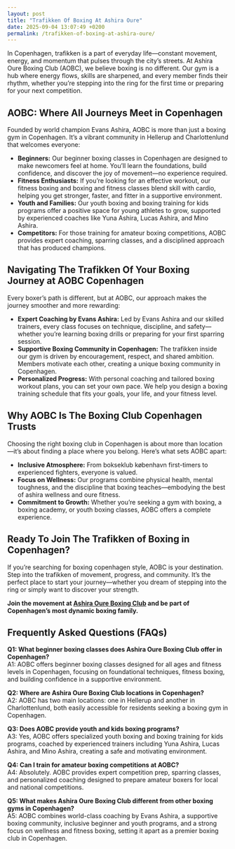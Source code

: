 ```yaml
---
layout: post
title: "Trafikken Of Boxing At Ashira Oure"
date: 2025-09-04 13:07:49 +0200
permalink: /trafikken-of-boxing-at-ashira-oure/
---
```

In Copenhagen, trafikken is a part of everyday life—constant movement, energy, and momentum that pulses through the city’s streets. At Ashira Oure Boxing Club (AOBC), we believe boxing is no different. Our gym is a hub where energy flows, skills are sharpened, and every member finds their rhythm, whether you’re stepping into the ring for the first time or preparing for your next competition.

## AOBC: Where All Journeys Meet in Copenhagen

Founded by world champion Evans Ashira, AOBC is more than just a boxing gym in Copenhagen. It’s a vibrant community in Hellerup and Charlottenlund that welcomes everyone:

- **Beginners:** Our beginner boxing classes in Copenhagen are designed to make newcomers feel at home. You’ll learn the foundations, build confidence, and discover the joy of movement—no experience required.
- **Fitness Enthusiasts:** If you’re looking for an effective workout, our fitness boxing and boxing and fitness classes blend skill with cardio, helping you get stronger, faster, and fitter in a supportive environment.
- **Youth and Families:** Our youth boxing and boxing training for kids programs offer a positive space for young athletes to grow, supported by experienced coaches like Yuna Ashira, Lucas Ashira, and Mino Ashira.
- **Competitors:** For those training for amateur boxing competitions, AOBC provides expert coaching, sparring classes, and a disciplined approach that has produced champions.

## Navigating The Trafikken Of Your Boxing Journey at AOBC Copenhagen

Every boxer’s path is different, but at AOBC, our approach makes the journey smoother and more rewarding:

- **Expert Coaching by Evans Ashira:** Led by Evans Ashira and our skilled trainers, every class focuses on technique, discipline, and safety—whether you’re learning boxing drills or preparing for your first sparring session.
- **Supportive Boxing Community in Copenhagen:** The trafikken inside our gym is driven by encouragement, respect, and shared ambition. Members motivate each other, creating a unique boxing community in Copenhagen.
- **Personalized Progress:** With personal coaching and tailored boxing workout plans, you can set your own pace. We help you design a boxing training schedule that fits your goals, your life, and your fitness level.

## Why AOBC Is The Boxing Club Copenhagen Trusts

Choosing the right boxing club in Copenhagen is about more than location—it’s about finding a place where you belong. Here’s what sets AOBC apart:

- **Inclusive Atmosphere:** From bokseklub københavn first-timers to experienced fighters, everyone is valued.
- **Focus on Wellness:** Our programs combine physical health, mental toughness, and the discipline that boxing teaches—embodying the best of ashira wellness and oure fitness.
- **Commitment to Growth:** Whether you’re seeking a gym with boxing, a boxing academy, or youth boxing classes, AOBC offers a complete experience.

## Ready To Join The Trafikken of Boxing in Copenhagen?

If you’re searching for boxing copenhagen style, AOBC is your destination. Step into the trafikken of movement, progress, and community. It’s the perfect place to start your journey—whether you dream of stepping into the ring or simply want to discover your strength.

**Join the movement at [Ashira Oure Boxing Club](https://www.ashiraoure.com/) and be part of Copenhagen’s most dynamic boxing family.**

## Frequently Asked Questions (FAQs)

**Q1: What beginner boxing classes does Ashira Oure Boxing Club offer in Copenhagen?**  
A1: AOBC offers beginner boxing classes designed for all ages and fitness levels in Copenhagen, focusing on foundational techniques, fitness boxing, and building confidence in a supportive environment.

**Q2: Where are Ashira Oure Boxing Club locations in Copenhagen?**  
A2: AOBC has two main locations: one in Hellerup and another in Charlottenlund, both easily accessible for residents seeking a boxing gym in Copenhagen.

**Q3: Does AOBC provide youth and kids boxing programs?**  
A3: Yes, AOBC offers specialized youth boxing and boxing training for kids programs, coached by experienced trainers including Yuna Ashira, Lucas Ashira, and Mino Ashira, creating a safe and motivating environment.

**Q4: Can I train for amateur boxing competitions at AOBC?**  
A4: Absolutely. AOBC provides expert competition prep, sparring classes, and personalized coaching designed to prepare amateur boxers for local and national competitions.

**Q5: What makes Ashira Oure Boxing Club different from other boxing gyms in Copenhagen?**  
A5: AOBC combines world-class coaching by Evans Ashira, a supportive boxing community, inclusive beginner and youth programs, and a strong focus on wellness and fitness boxing, setting it apart as a premier boxing club in Copenhagen.

<script type="application/ld+json">
{
  "@context": "https://schema.org",
  "@type": "BlogPosting",
  "headline": "Trafikken Of Boxing At Ashira Oure",
  "description": "Discover the dynamic boxing community and training programs at Ashira Oure Boxing Club (AOBC) in Copenhagen. From beginner classes to competition prep, AOBC offers expert coaching and a supportive environment.",
  "author": {
    "@type": "Person",
    "name": "Evans Ashira"
  },
  "publisher": {
    "@type": "Person",
    "name": "Evans Ashira"
  },
  "datePublished": "2024-06-01",
  "mainEntityOfPage": {
    "@type": "WebPage",
    "@id": "https://www.ashiraoure.com/blog/trafikken-of-boxing"
  },
  "keywords": "ashira oure boxing club, ashira oure, aobc, evans ashira, ashira boxing, boxing club copenhagen, boxing gym copenhagen, boxing copenhagen, hellerup boxing gym, copenhagen boxing club, bokseklub københavn, beginner boxing classes, boxing club for beginners, boxing academy, youth boxing, kids boxing near me, boxing classes, sparring classes, boxing competition training, boxing training for kids, amateur boxing club, ashira wellness, yuna ashira, lucas ashira, mino ashira, oure fitness, boxing fitness, fitness boxing, boxing and fitness classes, boxing community, boxing drills, boxing workout plan, boxing training schedule, sparring session, gym with boxing"
}
</script>

<script type="application/ld+json">
{
  "@context": "https://schema.org",
  "@type": "FAQPage",
  "mainEntity": [
    {
      "@type": "Question",
      "name": "What beginner boxing classes does Ashira Oure Boxing Club offer in Copenhagen?",
      "acceptedAnswer": {
        "@type": "Answer",
        "text": "AOBC offers beginner boxing classes designed for all ages and fitness levels in Copenhagen, focusing on foundational techniques, fitness boxing, and building confidence in a supportive environment."
      }
    },
    {
      "@type": "Question",
      "name": "Where are Ashira Oure Boxing Club locations in Copenhagen?",
      "acceptedAnswer": {
        "@type": "Answer",
        "text": "AOBC has two main locations: one in Hellerup and another in Charlottenlund, both easily accessible for residents seeking a boxing gym in Copenhagen."
      }
    },
    {
      "@type": "Question",
      "name": "Does AOBC provide youth and kids boxing programs?",
      "acceptedAnswer": {
        "@type": "Answer",
        "text": "Yes, AOBC offers specialized youth boxing and boxing training for kids programs, coached by experienced trainers including Yuna Ashira, Lucas Ashira, and Mino Ashira, creating a safe and motivating environment."
      }
    },
    {
      "@type": "Question",
      "name": "Can I train for amateur boxing competitions at AOBC?",
      "acceptedAnswer": {
        "@type": "Answer",
        "text": "Absolutely. AOBC provides expert competition prep, sparring classes, and personalized coaching designed to prepare amateur boxers for local and national competitions."
      }
    },
    {
      "@type": "Question",
      "name": "What makes Ashira Oure Boxing Club different from other boxing gyms in Copenhagen?",
      "acceptedAnswer": {
        "@type": "Answer",
        "text": "AOBC combines world-class coaching by Evans Ashira, a supportive boxing community, inclusive beginner and youth programs, and a strong focus on wellness and fitness boxing, setting it apart as a premier boxing club in Copenhagen."
      }
    }
  ]
}
</script>